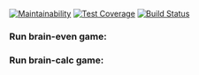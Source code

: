 <link rel="stylesheet" type="text/css" href="assets/css/asciinema-player.css" />

[![Maintainability](https://api.codeclimate.com/v1/badges/31ff220e6b5875839b96/maintainability)](https://codeclimate.com/github/VictoriaGershova/frontend-project-lvl1/maintainability)
[![Test Coverage](https://api.codeclimate.com/v1/badges/31ff220e6b5875839b96/test_coverage)](https://codeclimate.com/github/VictoriaGershova/frontend-project-lvl1/test_coverage)
[![Build Status](https://travis-ci.org/VictoriaGershova/frontend-project-lvl1.svg?branch=master)](https://travis-ci.org/VictoriaGershova/frontend-project-lvl1)

### Run brain-even game:

<asciinema-player src="assets/cast/brain-even.cast"></asciinema-player>
<script src="assets/js/asciinema-player.js"></script>

### Run brain-calc game:

<asciinema-player src="assets/cast/brain-calc.cast"></asciinema-player>
<script src="assets/js/asciinema-player.js"></script>